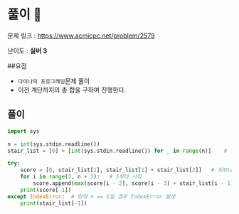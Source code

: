 # 풀이 :notebook:

   문제 링크 : https://www.acmicpc.net/problem/2579
   
   난이도 : __실버 3__
   
##요점
- `다이나믹 프로그래밍`문제 풀이
- 이전 계단까지의 총 합을 구하며 진행한다.

## 풀이

```python
import sys

n = int(sys.stdin.readline())
stair_list = [0] + [int(sys.stdin.readline()) for _ in range(n)]    # 각 계단이 가지고있는 점수에 대한 list

try:
    score = [0, stair_list[1], stair_list[1] + stair_list[2]]   # 피보나치처럼 처음 0,1,2 번 인덱스의 값은 미리 정해준다.
    for i in range(3, n + 1):   # 3부터 시작
        score.append(max(score[i - 2], score[i - 3] + stair_list[i - 1]) + stair_list[i])   # 이전까지의 총합과 계단의 점수
    print(score[-1])
except IndexError:  # 만약 n == 1일 경우 IndexError 발생
    print(stair_list[-1])
```
